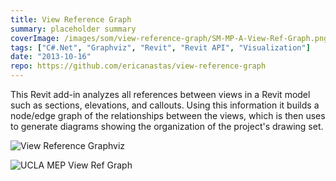 ```yaml
---
title: View Reference Graph
summary: placeholder summary
coverImage: /images/som/view-reference-graph/SM-MP-A-View-Ref-Graph.png
tags: ["C#.Net", "Graphviz", "Revit", "Revit API", "Visualization"]
date: "2013-10-16"
repo: https://github.com/ericanastas/view-reference-graph
---
```


This Revit add-in analyzes all references between views in a Revit model such as sections, elevations, and callouts. Using this information it builds a node/edge graph of the relationships between the views, which is then uses to generate diagrams showing the organization of the project's drawing set.

![View Reference Graphviz](/images/som/view-reference-graph/View-Reference-Graphviz.png)

![UCLA MEP View Ref Graph](/images/som/view-reference-graph/UCLA-MEP-View-Ref-Graph.png)
